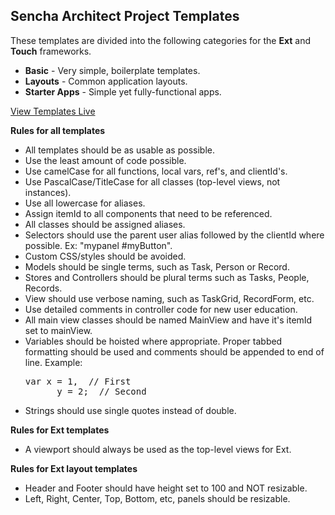Sencha Architect Project Templates
----------------------------------

These templates are divided into the following categories for the **Ext** and **Touch** frameworks.

- **Basic** - Very simple, boilerplate templates.
- **Layouts** - Common application layouts.
- **Starter Apps** - Simple yet fully-functional apps.

[View Templates Live](http://exsurgo.github.io/ProjectTemplates/index.html)


**Rules for all templates**

- All templates should be as usable as possible.
- Use the least amount of code possible.
- Use camelCase for all functions, local vars, ref's, and clientId's.
- Use PascalCase/TitleCase for all classes (top-level views, not instances).
- Use all lowercase for aliases.
- Assign itemId to all components that need to be referenced.
- All classes should be assigned aliases.
- Selectors should use the parent user alias followed by the clientId where possible.  Ex: "mypanel #myButton".
- Custom CSS/styles should be avoided.
- Models should be single terms, such as Task, Person or Record.
- Stores and Controllers should be plural terms such as Tasks, People, Records.
- View should use verbose naming, such as TaskGrid, RecordForm, etc.
- Use detailed comments in controller code for new user education.
- All main view classes should be named MainView and have it's itemId set to mainView.
- Variables should be hoisted where appropriate. Proper tabbed formatting should be used and comments should be appended to end of line.  Example:
	<br/>
	<pre>var x = 1,  // First
        y = 2;  // Second</pre>
- Strings should use single quotes instead of double.

**Rules for Ext templates**
- A viewport should always be used as the top-level views for Ext.

**Rules for Ext layout templates**
- Header and Footer should have height set to 100 and NOT resizable.
- Left, Right, Center, Top, Bottom, etc, panels should be resizable.

